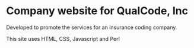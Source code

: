 # Company website for QualCode, Inc

Developed to promote the services for an insurance coding company.

This site uses HTML, CSS, Javascript and Perl
